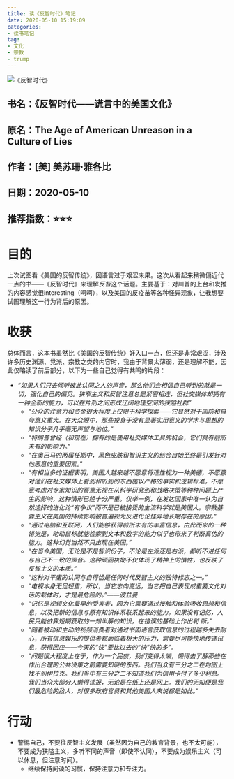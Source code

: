```yaml
---
title: 读《反智时代》笔记
date: 2020-05-10 15:19:09
categories:
- 读书笔记
tag:
- 文化
- 宗教
- trump
--- 
```


![《反智时代》](https://tva1.sinaimg.cn/large/007S8ZIlgy1genfwpvajvj309q09qjs6.jpg)

## 书名：《反智时代——谎言中的美国文化》
## 原名：The Age of American Unreason in a Culture of Lies
## 作者：[美] 美苏珊·雅各比
## 日期：2020-05-10
## 推荐指数：⭐️⭐️⭐️ 

# 目的
上次试图看《美国的反智传统》，因语言过于艰涩未果。这次从看起来稍微偏近代一点的书——《反智时代》来理解*反智*这个话题。主要基于：对川普的上台和发推的内容感觉很interesting（呵呵），以及美国的反疫苗等各种怪异现象，让我想要试图理解这一行为背后的原因。

# 收获
 总体而言，这本书虽然比《美国的反智传统》好入口一点，但还是非常艰涩，涉及许多历史渊源、党派、宗教之类的内容时，我由于背景太薄弱，还是理解不能，因此仅略读了前后部分，以下为一些自己觉得有共鸣的片段：
- *“如果人们只去倾听彼此认同之人的声音，那么他们会相信自己听到的就是一切，强化自己的偏见。狭窄主义和反智注意总是紧密相连，但社交媒体却拥有一种全新的能力，可以在片刻之间形成辽阔地理空间的狭隘社群”*
	-  *“公众的注意力和资金很大程度上仅限于科学探索——它显然对于国防和自夸意义重大。在大众眼中，那些投身于没有显著实用意义的学术与思想的知识分子几乎毫无声望与地位。”*
	- *“特朗普曾经（和现在）拥有的是使用社交媒体工具的机会，它们具有前所未有的影响力。*”
	- *“在奥巴马的两届任期中，黑色皮肤和智识主义的结合自始至终是引发针对他恶意的重要因素。*”
	- *“有相当多的证据表明，美国人越来越不愿意将理性视为一种美德，不愿意对他们在社交媒体上看到和听到的东西施以严格的事实和逻辑标准，不愿意考虑对专家知识的蓄意无视在从科学研究到和战略决策等种种问题上产生的影响，这种情形已经十分严重。仅举一例，在发达国家中唯一认为自然选择的进化论“有争议”而不是已被接受的主流科学就是美国人。宗教基要主义在美国的持续影响被普遍视为反进化论怪异地长期存在的原因。*”
	- *“通过电脑和互联网，人们能够获得前所未有的丰富信息，由此而来的一种错觉是，动动鼠标就能检索到文本和数字的能力似乎也带来了判断真伪的能力。这种幻觉当然不只出现在美国。”*
	- *“在当今美国，无论是不是智识份子，不论是左派还是右派，都听不进任何与自己不一致的声音。这种顽固执拗不仅体现了精神上的惰性，也反映了反智主义的本质。”*
	- *“这种对平庸的认同与自得恰是任何时代反智主义的独特标志之一。”*
	- *“电视本身无足轻重，所以，当它志向高远，当它把自己表现成重要文化对话的载体时，才是最危险的。”——波兹曼*
	- *“记忆是视频文化最早的受害者，因为它需要通过接触和体验吸收思想和信息，以及把新的信息与原有知识体系联系起来的能力。如果没有记忆，人民只能依靠短期获取的一知半解的知识，在错误的基础上作出判  断。”*
	-  *“随着被动和主动的视频消费者对通过书面语言获取信息的过程越多失去耐心，所有信息娱乐的提供者都面临着极大的压力，需要尽可能快地传递讯息，获得回应——今天的“快”要比过去的“快”快的多”。*
	- *“问题很大程度上在于，作为一个民族，我们变得太懒，懒得去了解那些在作出合理的公共决策之前需要知晓的东西。我们当众有三分之二在地图上找不到伊拉克。我们当中有三分之二不知道我们为信用卡付了多少利息。我们当众大部分人懒得读报，无论是在纸上还是网上。我们的无知便是我们最危险的敌人，对很多政府官员和其他美国人来说都是如此。”*

# 行动
  - 警惕自己，不要往反智主义发展（虽然因为自己的教育背景，也不太可能），不要成为狭隘主义，多听不同的声音（即使不认同），不要成为娱乐主义（可以休息，但注意时间）。
	- 继续保持阅读的习惯，保持注意力和专注力。





